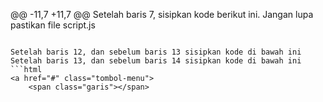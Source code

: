 @@ -11,7 +11,7 @@ Setelah baris 7, sisipkan kode berikut ini. Jangan lupa pastikan file script.js
<script src="script.js" defer></script>
```

Setelah baris 12, dan sebelum baris 13 sisipkan kode di bawah ini 
Setelah baris 13, dan sebelum baris 14 sisipkan kode di bawah ini 
```html
<a href="#" class="tombol-menu">
    <span class="garis"></span>